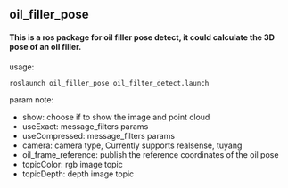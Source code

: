 ## oil_filler_pose

#### This is a ros package for oil filler pose detect, it could calculate the 3D pose of an oil filler.

usage:

```
roslaunch oil_filler_pose oil_filter_detect.launch
```

param note: 
 - show: choose if to show the image and point cloud
 - useExact: message_filters params
 - useCompressed: message_filters params
 - camera: camera type, Currently supports realsense, tuyang
 - oil_frame_reference: publish the reference coordinates of the oil pose
 - topicColor: rgb image topic
 - topicDepth: depth image topic
